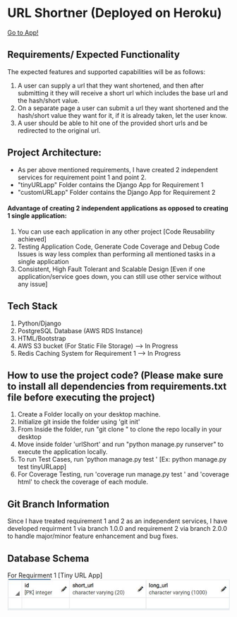 # URL Shortner (Deployed on Heroku)

[Go to App!](https://shortner-project.herokuapp.com/)

## Requirements/ Expected Functionality
The expected features and supported capabilities will be as follows:
1. A user can supply a url that they want shortened, and then after submitting it they will receive a short url which includes the base url and the hash/short value.
2. On a separate page a user can submit a url they want shortened and the hash/short value they want for it, if it is already taken, let the user know.
3. A user should be able to hit one of the provided short urls and be redirected to the original url.

## Project Architecture:
- As per above mentioned requirements, I have created 2 independent services for requirement point 1 and point 2.
- "tinyURLapp" Folder contains the Django App for Requirement 1
- "customURLapp" Folder contains the Django App for Requirement 2

#### Advantage of creating 2 independent applications as opposed to creating 1 single application: 
1. You can use each application in any other project [Code Reusability achieved]
2. Testing Application Code, Generate Code Coverage and Debug Code Issues is way less complex than performing all mentioned tasks in a single application
3. Consistent, High Fault Tolerant and Scalable Design [Even if one application/service goes down, you can still use other service without any issue]   


## Tech Stack
1. Python/Django
2. PostgreSQL Database (AWS RDS Instance)
3. HTML/Bootstrap
4. AWS S3 bucket (For Static File Storage) --> In Progress
5. Redis Caching System for Requirement 1 --> In Progress


## How to use the project code? (Please make sure to install all dependencies from requirements.txt file before executing the project)
1. Create a Folder locally on your desktop machine.
2. Initialize git inside the folder using 'git init'
3. From Inside the folder, run "git clone <HTTP or SSL git link>" to clone the repo locally in your desktop
4. Move inside folder 'urlShort' and run "python manage.py runserver" to execute the application locally.
5. To run Test Cases, run 'python manage.py test <App Name>' [Ex: python manage.py test tinyURLapp]
6. For Coverage Testing, run 'coverage run manage.py test <App Name>' and 'coverage html' to check the coverage of each module.

## Git Branch Information
Since I have treated requirement 1 and 2 as an independent services, I have developed requirment 1 via branch 1.0.0 and requirement 2 via branch 2.0.0 to handle major/minor feature enhancement and bug fixes.

## Database Schema

For Requirment 1 [Tiny URL App]
![db_schema1](db_schema1.jpg)

